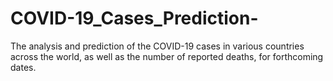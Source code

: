 # COVID-19_Cases_Prediction-
The analysis and prediction of the COVID-19 cases in various countries across the world, as well as the number of reported deaths, for ​forthcoming​ dates.
